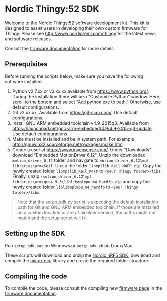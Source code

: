 # Nordic Thingy:52 SDK

Welcome to the Nordic Thingy:52 software development kit.
This kit is designed to assist users in developing their own custom firmware for Thingy.
Please see http://www.nordicsemi.com/thingy for the latest news and software releases.

Consult the [firmware documentation](https://nordicsemiconductor.github.io/Nordic-Thingy52-FW/documentation/index.html) for more details.

## Prerequisites

Before running the scripts below, make sure you have the following software installed:
1. Python v2.7.xx or v3.xx.xx available from https://www.python.org/. During the installation  there will be a "Customize Python" window. Here, scroll to the bottom and select "Add python.exe to path." Otherwise, use default configurations.
2. Git v2.xx.xx, Available from https://git-scm.com/. Use default configurations.
3. Install GNU ARM embedded toolchain v4.9-2015q3. Available from https://launchpad.net/gcc-arm-embedded/4.9/4.9-2015-q3-update. Use default configurations.
4. Make must be installed and be in system path. For example http://gnuwin32.sourceforge.net/packages/make.htm.
5. Create a user at https://www.invensense.com/. Under "Downloads" download "Embedded MotionDriver 6.12". Unzip the downloaded `motion_driver_6.12` folder and navigate to `motion_driver_6.12\mpl libraries\arm\Keil`.
Unzip the folder `libmpllib_Keil_M4FP.zip`. Copy the newly created folder `libmpllib_Keil_M4FP` to `<your Thingy folder>/libs`. Finally, unzip `\motion_driver_6.12\mpl libraries\arm\gcc4.9.3\liblibmplmpu_m4_hardfp.zip` and copy the newly created folder `liblibmplmpu_m4_hardfp` to `<your Thingy folder>/libs`.

> Note that the setup_sdk.py script is expecting the default installation path for Git and GNU ARM embedded toolchain. If those are installed on a custom location or are of an older version, the paths might not match and the setup script will fail.

## Setting up the SDK
Run `setup_sdk.bat` on Windows or `setup_sdk.sh` on Linux/Mac.

These scripts will download and unzip the [Nordic nRF5 SDK](http://developer.nordicsemi.com/nRF5_SDK/), download and compile the [micro-ecc](https://github.com/kmackay/micro-ecc/archive/master.zip) library and create the required folder structure.

## Compiling the code
To compile the code, please consult the compiling new [firmware page](https://nordicsemiconductor.github.io/Nordic-Thingy52-FW/documentation/firmware_compile.html) in the [firmware documentation](https://nordicsemiconductor.github.io/Nordic-Thingy52-FW/documentation/index.html).
